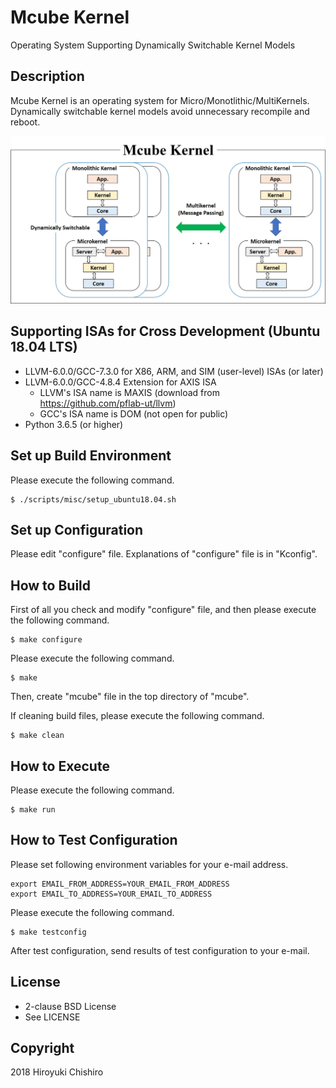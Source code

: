 # Mcube Kernel
Operating System Supporting Dynamically Switchable Kernel Models

## Description
Mcube Kernel is an operating system for Micro/Monotlithic/MultiKernels.
Dynamically switchable kernel models avoid unnecessary recompile and
reboot.

![Mcube Kernel](doc/fig/mcube.jpg "Mcube Kernel")


## Supporting ISAs for Cross Development (Ubuntu 18.04 LTS)
- LLVM-6.0.0/GCC-7.3.0 for X86, ARM, and SIM (user-level) ISAs (or later)
- LLVM-6.0.0/GCC-4.8.4 Extension for AXIS ISA
  - LLVM's ISA name is MAXIS (download from https://github.com/pflab-ut/llvm)
  - GCC's ISA name is DOM (not open for public)
- Python 3.6.5 (or higher)


## Set up Build Environment

Please execute the following command.
```
$ ./scripts/misc/setup_ubuntu18.04.sh
```

## Set up Configuration

Please edit "configure" file.
Explanations of "configure" file is in "Kconfig".


## How to Build

First of all you check and modify "configure" file, and then please
execute the following command.
```
$ make configure
```

Please execute the following command.
```
$ make
```
Then, create "mcube" file in the top directory of "mcube".


If cleaning build files, please execute the following command.
```
$ make clean
```

## How to Execute

Please execute the following command.
```
$ make run
```


## How to Test Configuration

Please set following environment variables for your e-mail address.

```
export EMAIL_FROM_ADDRESS=YOUR_EMAIL_FROM_ADDRESS
export EMAIL_TO_ADDRESS=YOUR_EMAIL_TO_ADDRESS
```

Please execute the following command.

```
$ make testconfig
```

After test configuration, send results of test configuration to your e-mail.


## License
- 2-clause BSD License
- See LICENSE

## Copyright
2018 Hiroyuki Chishiro
